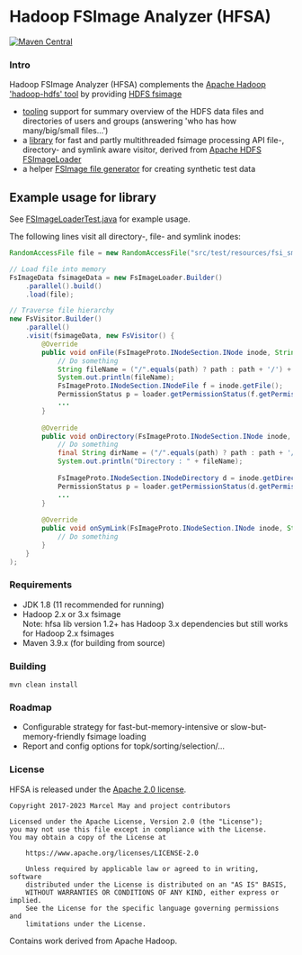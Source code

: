 # Hadoop FSImage Analyzer (HFSA)

[![Maven Central](https://img.shields.io/maven-central/v/de.m3y.hadoop.hdfs.hfsa/hfsa-parent.svg)](http://search.maven.org/#search%7Cga%7C1%7Cg%3A%22de.m3y.hadoop.hdfs.hfsa%22%20AND%20a%3A%22hfsa-parent%22)

### Intro

Hadoop FSImage Analyzer (HFSA) complements the [Apache Hadoop 'hadoop-hdfs' tool](https://hadoop.apache.org/docs/current/hadoop-project-dist/hadoop-hdfs/HDFSCommands.html)
by providing [HDFS fsimage](https://hadoop.apache.org/docs/stable/hadoop-project-dist/hadoop-hdfs/HdfsDesign.html#The_Persistence_of_File_System_Metadata)
* [tooling](tool) support for summary overview of the HDFS data files and directories of users and groups
  (answering 'who has how many/big/small files...')
* a [library](lib) for fast and partly multithreaded fsimage processing API file-, directory- and symlink aware visitor,
  derived from [Apache HDFS FSImageLoader](https://github.com/apache/hadoop/blob/master/hadoop-hdfs-project/hadoop-hdfs/src/main/java/org/apache/hadoop/hdfs/tools/offlineImageViewer/FSImageLoader.java)
* a helper [FSImage file generator](fsimage-generator) for creating synthetic test data

## Example usage for library

See [FSImageLoaderTest.java](lib/src/test/java/de/m3y/hadoop/hdfs/hfsa/core/FsImageLoaderTest.java) for example usage.  

The following lines visit all directory-, file- and symlink inodes:
```java
RandomAccessFile file = new RandomAccessFile("src/test/resources/fsi_small.img", "r");

// Load file into memory
FsImageData fsimageData = new FsImageLoader.Builder()
    .parallel().build()
    .load(file);

// Traverse file hierarchy
new FsVisitor.Builder()
    .parallel()
    .visit(fsimageData, new FsVisitor() {
        @Override
        public void onFile(FsImageProto.INodeSection.INode inode, String path) {
            // Do something
            String fileName = ("/".equals(path) ? path : path + '/') + inode.getName().toStringUtf8();
            System.out.println(fileName);
            FsImageProto.INodeSection.INodeFile f = inode.getFile();
            PermissionStatus p = loader.getPermissionStatus(f.getPermission());
            ...
        }
             
        @Override
        public void onDirectory(FsImageProto.INodeSection.INode inode, String path) {
            // Do something
            final String dirName = ("/".equals(path) ? path : path + '/') + inode.getName().toStringUtf8();
            System.out.println("Directory : " + fileName);
            
            FsImageProto.INodeSection.INodeDirectory d = inode.getDirectory();
            PermissionStatus p = loader.getPermissionStatus(d.getPermission());
            ...
        }
             
        @Override
        public void onSymLink(FsImageProto.INodeSection.INode inode, String path) {
            // Do something
        }
    }
);
```
        
### Requirements

- JDK 1.8 (11 recommended for running)
- Hadoop 2.x or 3.x fsimage  
  Note: hfsa lib version 1.2+ has Hadoop 3.x dependencies but still works for Hadoop 2.x fsimages
- Maven 3.9.x (for building from source)

### Building

```
mvn clean install
```

### Roadmap

- Configurable strategy for fast-but-memory-intensive or slow-but-memory-friendly fsimage loading
- Report and config options for topk/sorting/selection/...

### License

HFSA is released under the [Apache 2.0 license](LICENSE.txt).

```
Copyright 2017-2023 Marcel May and project contributors

Licensed under the Apache License, Version 2.0 (the "License");
you may not use this file except in compliance with the License.
You may obtain a copy of the License at

    https://www.apache.org/licenses/LICENSE-2.0

    Unless required by applicable law or agreed to in writing, software
    distributed under the License is distributed on an "AS IS" BASIS,
    WITHOUT WARRANTIES OR CONDITIONS OF ANY KIND, either express or implied.
    See the License for the specific language governing permissions and
    limitations under the License.
```

Contains work derived from Apache Hadoop.

